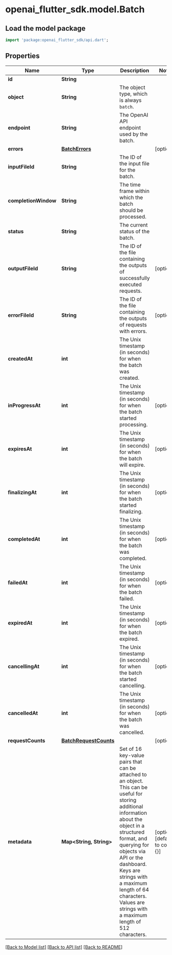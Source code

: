 # openai_flutter_sdk.model.Batch

## Load the model package
```dart
import 'package:openai_flutter_sdk/api.dart';
```

## Properties
Name | Type | Description | Notes
------------ | ------------- | ------------- | -------------
**id** | **String** |  | 
**object** | **String** | The object type, which is always `batch`. | 
**endpoint** | **String** | The OpenAI API endpoint used by the batch. | 
**errors** | [**BatchErrors**](BatchErrors.md) |  | [optional] 
**inputFileId** | **String** | The ID of the input file for the batch. | 
**completionWindow** | **String** | The time frame within which the batch should be processed. | 
**status** | **String** | The current status of the batch. | 
**outputFileId** | **String** | The ID of the file containing the outputs of successfully executed requests. | [optional] 
**errorFileId** | **String** | The ID of the file containing the outputs of requests with errors. | [optional] 
**createdAt** | **int** | The Unix timestamp (in seconds) for when the batch was created. | 
**inProgressAt** | **int** | The Unix timestamp (in seconds) for when the batch started processing. | [optional] 
**expiresAt** | **int** | The Unix timestamp (in seconds) for when the batch will expire. | [optional] 
**finalizingAt** | **int** | The Unix timestamp (in seconds) for when the batch started finalizing. | [optional] 
**completedAt** | **int** | The Unix timestamp (in seconds) for when the batch was completed. | [optional] 
**failedAt** | **int** | The Unix timestamp (in seconds) for when the batch failed. | [optional] 
**expiredAt** | **int** | The Unix timestamp (in seconds) for when the batch expired. | [optional] 
**cancellingAt** | **int** | The Unix timestamp (in seconds) for when the batch started cancelling. | [optional] 
**cancelledAt** | **int** | The Unix timestamp (in seconds) for when the batch was cancelled. | [optional] 
**requestCounts** | [**BatchRequestCounts**](BatchRequestCounts.md) |  | [optional] 
**metadata** | **Map<String, String>** | Set of 16 key-value pairs that can be attached to an object. This can be useful for storing additional information about the object in a structured format, and querying for objects via API or the dashboard.   Keys are strings with a maximum length of 64 characters. Values are strings with a maximum length of 512 characters.  | [optional] [default to const {}]

[[Back to Model list]](../README.md#documentation-for-models) [[Back to API list]](../README.md#documentation-for-api-endpoints) [[Back to README]](../README.md)


